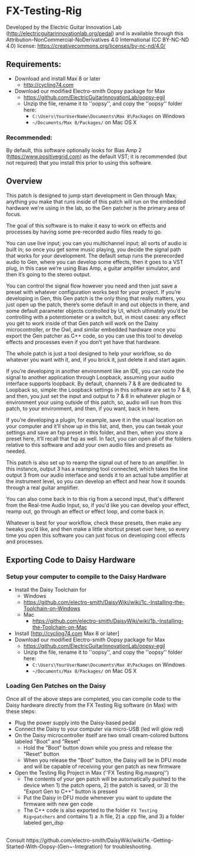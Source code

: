 # FX-Testing-Rig
Developed by the Electric Guitar Innovation Lab (http://electricguitarinnovationlab.org/pedal) and is available through this Attribution-NonCommercial-NoDerivatives 4.0 International (CC BY-NC-ND 4.0) license:  https://creativecommons.org/licenses/by-nc-nd/4.0/ 

## Requirements:
- Download and install Max 8 or later
  - http://cycling74.com 
- Download our modified Electro-smith Oopsy package for Max
  - https://github.com/ElectricGuitarInnovationLab/oopsy-egil
  - Unzip the file, rename it to ''oopsy'', and copy the ''oopsy'' folder here: 
    - <code>C:\Users\YourUserName\Documents\Max 8\Packages</code> on Windows
    - <code>~/Documents/Max 8/Packages/</code> on Mac OS X

### Recommended:
By default, this software optionally looks for Bias Amp 2 (https://www.positivegrid.com) as the default VST; it is recommended (but not required) that you install this prior to using this software. 

## Overview

This patch is designed to jump start development in Gen through Max; anything you make that runs inside of this patch will run on the embedded hardware we're using in the lab, so the Gen patcher is the primary area of focus. 

The goal of this software is to make it easy to work on effects and processes by having some pre-recorded audio files ready to go.

You can use live input; you can you multichannel input; all sorts of audio is built in; so once you get some music playing, you decide the signal path that works for your development. The default setup runs the prerecorded audio to Gen, where you can develop some effects, then it goes to a VST plug, in this case we’re using Bias Amp, a guitar amplifier simulator, and then it’s going to the stereo output. 

You can control the signal flow however you need and then just save a preset with whatever configuration works best for your project. If you’re developing in Gen, this Gen patch is the only thing that really matters, you just open up the patch, there’s some default in and out objects in there, and some default parameter objects controlled by UI, which ultimately you’d be controlling with a potentiometer or a switch, but, in most cases: any effect you get to work inside of that Gen patch will work on the Daisy microcontroller, or the Owl, and similar embedded hardware once you export the Gen patcher as C++ code, so you can use this tool to develop effects and processes even if you don’t yet have that hardware. 

The whole patch is just a tool designed to help your workflow, so do whatever you want with it, and, if you brick it, just delete it and start again. 

If you’re developing in another environment like an IDE, you can route the signal to another application through Loopback, assuming your audio interface supports loopback. By default, channels 7 & 8 are dedicated to Loopback so, simple: the Loopback settings in this software are set to 7 & 8, and then, you just set the input and output to 7 & 8 in whatever plugin or environment your using outside of this patch, so, audio will run from this patch, to your environment, and then, if you want, back in here. 

If you’re developing a plugin, for example, save it in the usual location on your computer and it’ll show up in this list, and, then, you can tweak your settings and save an fxp preset in this folder, and then, when you store a preset here, it’ll recall that fxp as well. In fact, you can open all of the folders relative to this software and add your own audio files and presets as needed. 

This patch is also set up to reamp the signal out of here to an amplifier. In this instance, output 3 has a reamping tool connected, which takes the line output 3 from our audio interface and sends it to an actual tube amplifier at the instrument level, so you can develop an effect and hear how it sounds through a real guitar amplifier. 

You can also come back in to this rig from a second input, that's different from the Real-tme Audio Input, so, if you'd like you can develop your effect, reamp out, go through an effect or effect loop, and come back in. 

Whatever is best for your workflow, check these presets, then make any tweaks you’d like, and then make a little shortcut preset over here, so every time you open this software you can just focus on developing cool effects and processes. 


## Exporting Code to Daisy Hardware
### Setup your computer to compile to the Daisy Hardware

- Install the Daisy Toolchain for 
  - Windows
  - https://github.com/electro-smith/DaisyWiki/wiki/1c.-Installing-the-Toolchain-on-Windows
  - Mac
    - https://github.com/electro-smith/DaisyWiki/wiki/1b.-Installing-the-Toolchain-on-Mac
- Install [http://cycling74.com Max 8 or later]
- Download our modified Electro-smith Oopsy package for Max
  - https://github.com/ElectricGuitarInnovationLab/oopsy-egil
  - Unzip the file, rename it to ''oopsy'', and copy the ''oopsy'' folder here: 
    - <code>C:\Users\YourUserName\Documents\Max 8\Packages</code> on Windows
    - <code>~/Documents/Max 8/Packages/</code> on Mac OS X

### Loading Gen Patches on the Daisy 
Once all of the above steps are completed, you can compile code to the Daisy hardware directly from the FX Testing Rig software (in Max) with these steps:
- Plug the power supply into the Daisy-based pedal
- Connect the Daisy to your computer via micro-USB (led will glow red)
- On the Daisy microcontroller itself are two small cream-colored buttons labeled "Boot" and "Reset"
  - Hold the "Boot" button down while you press and release the "Reset" button
  - When you release the "Boot" button, the Daisy will be in DFU mode and will be capable of receiving your gen patch as new firmware
- Open the Testing Rig Project in Max (''FX Testing Rig.maxproj'')
  - The contents of your gen patch will be automatically pushed to the device when 1) the patch opens, 2) the patch is saved, or 3) the "Export Gen to C++" button is pressed
   - Put the Daisy in DFU mode whenever you want to update the firmware with new gen code
   - The C++ code is also exported to the folder <code>FX Testing Rig⁩>⁨patchers⁩</code> and contains 1) a .h file, 2) a .cpp file, and 3) a folder labeled gen_dsp
<br>
Consult https://github.com/electro-smith/DaisyWiki/wiki/1e.-Getting-Started-With-Oopsy-(Gen~-Integration)  for troubleshooting.
